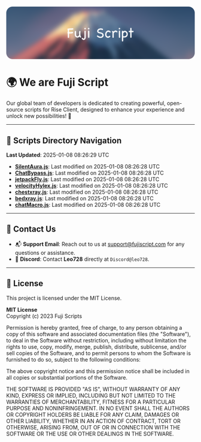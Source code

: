 ![Banner](.github/b.webp)

# 🌍 **We are Fuji Script**

Our global team of developers is dedicated to creating powerful, open-source scripts for Rise Client, designed to enhance your experience and unlock new possibilities! 🌟

---
<!-- SCRIPTS_NAVIGATION_START -->
## 📂 **Scripts Directory Navigation**

**Last Updated**: 2025-01-08 08:26:29 UTC

- **[SilentAura.js](scripts/SilentAura.js)**: Last modified on 2025-01-08 08:26:28 UTC
- **[ChatBypass.js](scripts/ChatBypass.js)**: Last modified on 2025-01-08 08:26:28 UTC
- **[jetpackFly.js](scripts/jetpackFly.js)**: Last modified on 2025-01-08 08:26:28 UTC
- **[velocityHylex.js](scripts/velocityHylex.js)**: Last modified on 2025-01-08 08:26:28 UTC
- **[chestxray.js](scripts/chestxray.js)**: Last modified on 2025-01-08 08:26:28 UTC
- **[bedxray.js](scripts/bedxray.js)**: Last modified on 2025-01-08 08:26:28 UTC
- **[chatMacro.js](scripts/chatMacro.js)**: Last modified on 2025-01-08 08:26:28 UTC

<!-- SCRIPTS_NAVIGATION_END -->

---

## 💬 **Contact Us**  
- 📬 **Support Email**: Reach out to us at [support@fujiscript.com](mailto:support@fujiscript.com) for any questions or assistance.  
- 💬 **Discord**: Contact **Leo728** directly at `Discord@leo728`.

---

## 📜 **License**

This project is licensed under the MIT License.  

**MIT License**  
Copyright (c) 2023 Fuji Scripts  

Permission is hereby granted, free of charge, to any person obtaining a copy of this software and associated documentation files (the "Software"), to deal in the Software without restriction, including without limitation the rights to use, copy, modify, merge, publish, distribute, sublicense, and/or sell copies of the Software, and to permit persons to whom the Software is furnished to do so, subject to the following conditions:  

The above copyright notice and this permission notice shall be included in all copies or substantial portions of the Software.  

THE SOFTWARE IS PROVIDED "AS IS", WITHOUT WARRANTY OF ANY KIND, EXPRESS OR IMPLIED, INCLUDING BUT NOT LIMITED TO THE WARRANTIES OF MERCHANTABILITY, FITNESS FOR A PARTICULAR PURPOSE AND NONINFRINGEMENT. IN NO EVENT SHALL THE AUTHORS OR COPYRIGHT HOLDERS BE LIABLE FOR ANY CLAIM, DAMAGES OR OTHER LIABILITY, WHETHER IN AN ACTION OF CONTRACT, TORT OR OTHERWISE, ARISING FROM, OUT OF OR IN CONNECTION WITH THE SOFTWARE OR THE USE OR OTHER DEALINGS IN THE SOFTWARE.  
